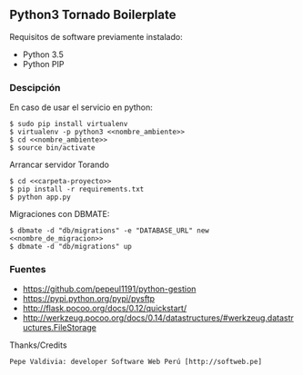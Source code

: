 ## Python3 Tornado Boilerplate

Requisitos de software previamente instalado:

+ Python 3.5
+ Python PIP

### Descipción

En caso de usar el servicio en python:

    $ sudo pip install virtualenv
    $ virtualenv -p python3 <<nombre_ambiente>>
    $ cd <<nombre_ambiente>>
    $ source bin/activate

Arrancar servidor Torando

    $ cd <<carpeta-proyecto>>
    $ pip install -r requirements.txt
    $ python app.py

Migraciones con DBMATE:

    $ dbmate -d "db/migrations" -e "DATABASE_URL" new <<nombre_de_migracion>>
    $ dbmate -d "db/migrations" up

### Fuentes

+ https://github.com/pepeul1191/python-gestion
+ https://pypi.python.org/pypi/pysftp
+ http://flask.pocoo.org/docs/0.12/quickstart/
+ http://werkzeug.pocoo.org/docs/0.14/datastructures/#werkzeug.datastructures.FileStorage

Thanks/Credits

    Pepe Valdivia: developer Software Web Perú [http://softweb.pe]
